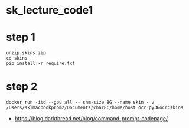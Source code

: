 # sk_lecture_code1

# step 1

```
unzip skins.zip
cd skins
pip install -r require.txt
```

# step 2

```
docker run -itd --gpu all -- shm-size 8G --name skin - v /Users/sklmacbookprom2/Documents/char8:/home/host_ocr py36ocr:skins
```


- https://blog.darkthread.net/blog/command-prompt-codepage/
